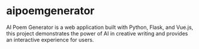 # aipoemgenerator
AI Poem Generator is a web application built with Python, Flask, and Vue.js, this project demonstrates the power of AI in creative writing and provides an interactive experience for users.
